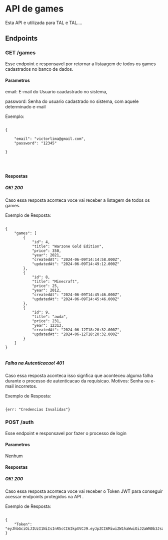 # API de games

Esta API e utilizada para TAL e TAL....

## Endpoints

### GET /games
Esse endpoint e responsavel por retornar a listaagem de todos os games cadastrados no banco de dados.

#### Parametros

email: E-mail do Usuario caadastrado no sistema,

password: Senha do usuario cadastrado no sistema, com aquele determinado e-mail

Exemplo: 

```

{
    
    "email": "victorlima@gmail.com",
    "password": "12345"

}




```


#### Respostas

##### OK! 200
Caso essa resposta aconteca voce vai receber a listagem de todos os games.


Exemplo de Resposta:

```

{
    "games": [
        {
            "id": 4,
            "title": "Warzone Gold Edition",
            "price": 350,
            "year": 2021,
            "createdAt": "2024-06-09T14:14:58.000Z",
            "updatedAt": "2024-06-09T14:49:12.000Z"
        },
        {
            "id": 8,
            "title": "Minecraft",
            "price": 25,
            "year": 2012,
            "createdAt": "2024-06-09T14:45:46.000Z",
            "updatedAt": "2024-06-09T14:45:46.000Z"
        },
        {
            "id": 9,
            "title": "awda",
            "price": 231,
            "year": 12313,
            "createdAt": "2024-06-12T18:20:32.000Z",
            "updatedAt": "2024-06-12T18:20:32.000Z"
        }
    ]
}


```



##### Falha na Autenticacao! 401
Caso essa resposta aconteca isso signfica que aconteceu alguma falha durante o processo de autenticacao da requisicao. Motivos: Senha ou e-mail incorretos.


Exemplo de Resposta: 

```

{err: "Credencias Invalidas"}

```



### POST /auth
Esse endpoint e responsavel por fazer o processo de login

#### Parametros

Nenhum

#### Respostas

##### OK! 200
Caso essa resposta aconteca voce vai receber o Token JWT para conseguir acessar endpoints protegidos na API .


Exemplo de Resposta:

```

{
    "Token": "eyJhbGciOiJIUzI1NiIsInR5cCI6IkpXVCJ9.eyJpZCI6MiwiZW1haWwiOiJ2aWN0b3JsaW1hQGdtYWlsLmNvbSIsImlhdCI6MTcxODI4NjQ1MCwiZXhwIjoxNzE4MjkwMDUwfQ.Tr45yG9pjB6h9VaTYvUEMiCtbefqc4afETb3olD2Fto"
}

```


